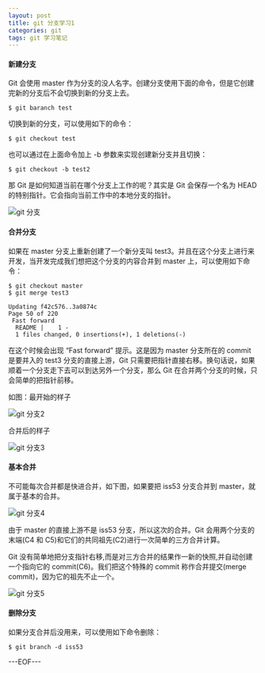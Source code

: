 ```yaml
---
layout: post
title: git 分支学习1
categories: git
tags: git 学习笔记
---
```


#### 新建分支

Git 会使用 master 作为分支的没人名字。创建分支使用下面的命令，但是它创建完新的分支后不会切换到新的分支上去。

```
$ git baranch test
```

切换到新的分支，可以使用如下的命令：

```
$ git checkout test
```

也可以通过在上面命令加上 -b 参数来实现创建新分支并且切换：

```
$ git checkout -b test2
```

那 Git 是如何知道当前在哪个分支上工作的呢？其实是 Git 会保存一个名为 HEAD 的特别指针。它会指向当前工作中的本地分支的指针。

![git 分支](http://renchx.com/public/images/git-branch.png)

#### 合并分支

如果在 master 分支上重新创建了一个新分支叫 test3。并且在这个分支上进行来开发，当开发完成我们想把这个分支的内容合并到 master 上，可以使用如下命令：

```
$ git checkout master
$ git merge test3

Updating f42c576..3a0874c
Page 50 of 220
 Fast forward
  README |    1 -
  1 files changed, 0 insertions(+), 1 deletions(-)
```

在这个时候会出现 “Fast forward” 提示。这是因为 master 分支所在的 commit 是要并入的 test3 分支的直接上游，Git 只需要把指针直接右移。换句话说，如果顺着一个分支走下去可以到达另外一个分支，那么 Git 在合并两个分支的时候，只会简单的把指针前移。

如图：最开始的样子

![git 分支2](http://renchx.com/public/images/git-branch2.png)

合并后的样子

![git 分支3](http://renchx.com/public/images/git-branch3.png)

#### 基本合并

不可能每次合并都是快进合并，如下图，如果要把 iss53 分支合并到 master，就属于基本的合并。

![git 分支4](http://renchx.com/public/images/git-branch4.png)

由于 master 的直接上游不是 iss53 分支，所以这次的合并。Git 会用两个分支的末端(C4 和 C5)和它们的共同祖先(C2)进行一次简单的三方合并计算。

Git 没有简单地把分支指针右移,而是对三方合并的结果作一新的快照,并自动创建一个指向它的 commit(C6)。我们把这个特殊的 commit 称作合并提交(merge commit)，因为它的祖先不止一个。

![git 分支5](http://renchx.com/public/images/git-branch5.png)

#### 删除分支

如果分支合并后没用来，可以使用如下命令删除：

```
$ git branch -d iss53
```

---EOF---

